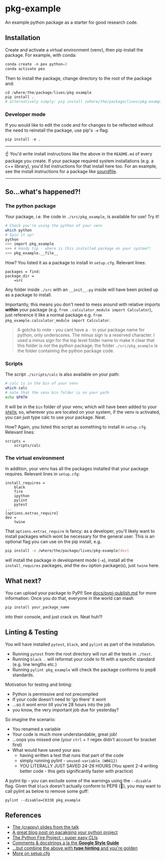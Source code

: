 # pkg-example
An example python package as a starter for good research code.


## Installation
Create and activate a virtual environment (venv), then pip install the package.
For example, with conda:

```python
conda create -n pex python=3
conda activate pex
```

Then to install the package, change directory to the root of the package and:
```python
cd /where/the/package/lives/pkg-example
pip install .
# alternatively simply: pip install /where/the/package/lives/pkg-example
```

### Developer mode

If you would like to edit the code and for changes to be reflected without the
need to reinstall the package, use pip's `-e` flag:
```python
pip install -e .
```

--------

:point_up: You'd write install instructions like the above in the `README.md` of
every package you create. If your package required system installations (e.g.
a c++ library), you'd list instructions for that install here too. For an
example, see the install instructions for a package like
[soundfile](https://pysoundfile.readthedocs.io/en/latest/#installation).

--------


## So...what's happened?!

### The python package
Your package, i.e. the code in `./src/pkg_example`, is available for use! Try
it!
```bash
# Check you're using the python of your venv
which python
# Spin it up!
python
>>> import pkg_example
>>> # Handy tip - where is this installed package on your system?!
>>> pkg_example.__file__
```

How? You listed it as a package to install in `setup.cfg`. Relevant lines:
```
packages = find:
package_dir =
    =src
```
Any folder inside `./src` with an `__init__.py` inside will have been picked up
as a package to install.

Importantly, this means you don't need to mess around with relative imports
**within** your package (e.g. `from .calculator_module import Calculator`), just
reference it like a normal package e.g.
`from pkg_example.calculator_module import Calculator`.

> A gotcha to note - you cant have a `-` in your package name for python, only
underscores. The minus sign is a reserved character. I used a minus sign for the
top level folder name to make it clear that this folder is *not* the python
package; the folder `./src/pkg_example` is the folder containing the python
package code.

### Scripts
The script `./scripts/calc` is also available on your path:
```bash
# calc is in the bin of your venv
which calc
# note that the venv bin folder is on your path
echo $PATH
```
It will be in the `bin` folder of your venv, which will have been added
to your [`$PATH`](http://www.linfo.org/path_env_var.html), so, wherever you are
located on your system, if the venv is activated, you can just type calc to
use your package. Neat.

How? Again, you listed this script as something to install in `setup.cfg`.
Relevant lines:
```
scripts =
    scripts/calc
```

### The virtual environment
In addition, your venv has all the packages installed that your package
requires. Relevant lines in `setup.cfg`:

```
install_requires =
    black
    fire
    ipython
    pylint
    pytest
...
[options.extras_require]
dev =
    twine
```

That `options.extras_require` is fancy: as a developer, you'll likely want to
install packages which wont be necessary for the general user. This is an
optional flag you can use on the pip install, e.g.
```bash
pip install -e /where/the/package/lives/pkg-example[dev]
```
will install the package in development mode (`-e`), install all the
`install_requires` packages, *and* the `dev` option package(s), just `twine`
here.


## What next?
You can upload your package to PyPI! See [docs/pypi-publish.md](docs/pypi-publish.md)
for more information. Once you do that, everyone in the world can mash

```bash
pip install your_package_name
```

into their console, and just crack on. Neat huh?!

## Linting & Testing
You will have installed `pytest`, `black`, and `pylint` as part of the installation.

* Running `pytest` from the root directory will run all the tests in `./test`.
* Running `black .` will reformat your code to fit with a specific standard (e.g.
  line lengths etc.)
* Running `pylint pkg_example` will check the package conforms to pep8 standards.

Motivation for testing and linting:

* Python is permissive and not precompiled
* If your code doesn't need to 'go there' it wont
* ...so it wont error till you're 28 hours into the job
* you know, the very important job due for yesterday?

So imagine the scenario:
* You renamed a variable
* Your code is much more understandable, great job!
* ...oops you missed one (your `ctrl` + `f` regex didn't account for bracket first)
* What would have saved your ass:
    * having written a test that runs that part of the code
    * simply running pylint - `unused-variable (W0612)`
    * YOU LITERALLY JUST SAVED 24-26 HOURS (You spent 2-4 writing better code - 
      this gets significantly faster with practice)

A pylint tip - you can exclude some of the warnings using the `--disable` flag. Given that
`black` doesn't actually conform to PEP8 (:grimacing:), you may want to call pylint as below
to remove some guff:
```
pylint --disable=C0330 pkg_example
```


## References

* [The (crappy) slides from the talk][1]
* [A great blog post on pacakging your python project][2]
* [The Python Fire Project - super easy CLIs][3]
* [Comments & docstrings a la the **Google Style Guide**][4]
* [...but combine the above with **type hinting** and you're golden][5]
* [More on setup.cfg][6]


[1]: https://docs.google.com/presentation/d/1dZXcjCLKMEpq_HbjI0L4A_ZVMjBmEVN3mbOytily-78/edit?usp=sharing "Slides from the talk"
[2]: https://realpython.com/pypi-publish-python-package/ "Packaging your python project"
[3]: https://github.com/google/python-fire "python fire"
[4]: http://google.github.io/styleguide/pyguide.html#38-comments-and-docstrings "Google code styleguide - conmments and docstrings"
[5]: https://docs.python.org/3/library/typing.html "Type hints"
[6]: https://setuptools.readthedocs.io/en/latest/setuptools.html#configuring-setup-using-setup-cfg-files "setup.cfg"

